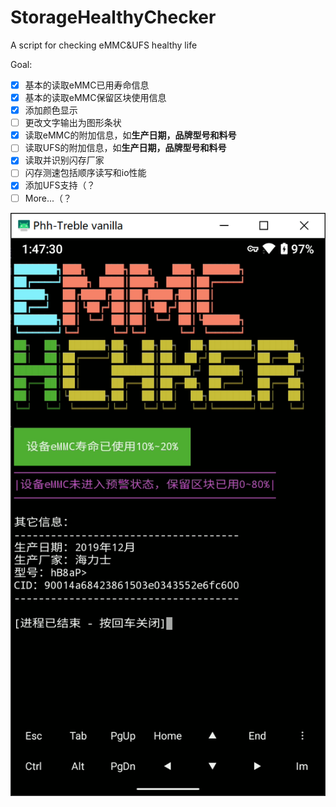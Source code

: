 # StorageHealthyChecker
A script for checking eMMC&UFS healthy life

Goal:
- [x] 基本的读取eMMC已用寿命信息
- [x] 基本的读取eMMC保留区块使用信息
- [x] 添加颜色显示
- [ ] 更改文字输出为图形条状
- [x] 读取eMMC的附加信息，如**生产日期，品牌型号和料号**
- [ ] 读取UFS的附加信息，如**生产日期，品牌型号和料号**
- [x] 读取并识别闪存厂家
- [ ] 闪存测速包括顺序读写和io性能
- [x] 添加UFS支持（？
- [ ] More...（？

![当前实现](sample/image.png)
